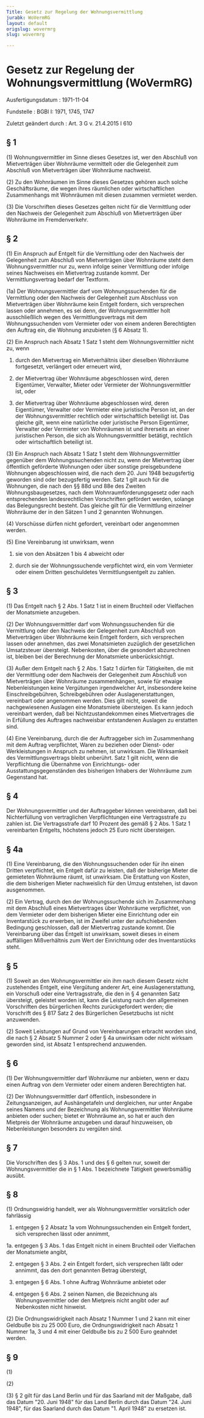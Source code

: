 ```yaml
---
Title: Gesetz zur Regelung der Wohnungsvermittlung
jurabk: WoVermRG
layout: default
origslug: wovermrg
slug: wovermrg

---
```


# Gesetz zur Regelung der Wohnungsvermittlung (WoVermRG)

Ausfertigungsdatum
:   1971-11-04

Fundstelle
:   BGBl I: 1971, 1745, 1747

Zuletzt geändert durch
:   Art. 3 G v. 21.4.2015 I 610


## § 1

(1) Wohnungsvermittler im Sinne dieses Gesetzes ist, wer den Abschluß von Mietverträgen über Wohnräume vermittelt oder die Gelegenheit zum Abschluß von Mietverträgen über Wohnräume nachweist.

(2) Zu den Wohnräumen im Sinne dieses Gesetzes gehören auch solche Geschäftsräume, die wegen ihres räumlichen oder wirtschaftlichen Zusammenhangs mit Wohnräumen mit diesen zusammen vermietet werden.

(3) Die Vorschriften dieses Gesetzes gelten nicht für die Vermittlung oder den Nachweis der Gelegenheit zum Abschluß von Mietverträgen über Wohnräume im Fremdenverkehr.


## § 2

(1) Ein Anspruch auf Entgelt für die Vermittlung oder den Nachweis der Gelegenheit zum Abschluß von Mietverträgen über Wohnräume steht dem Wohnungsvermittler nur zu, wenn infolge seiner Vermittlung oder infolge seines Nachweises ein Mietvertrag zustande kommt. Der Vermittlungsvertrag bedarf der Textform.

(1a) Der Wohnungsvermittler darf vom Wohnungssuchenden für die Vermittlung oder den Nachweis der Gelegenheit zum Abschluss von Mietverträgen über Wohnräume kein Entgelt fordern, sich versprechen lassen oder annehmen, es sei denn, der Wohnungsvermittler holt ausschließlich wegen des Vermittlungsvertrags mit dem Wohnungssuchenden vom Vermieter oder von einem anderen Berechtigten den Auftrag ein, die Wohnung anzubieten (§ 6 Absatz 1).

(2) Ein Anspruch nach Absatz 1 Satz 1 steht dem Wohnungsvermittler nicht zu, wenn

1.  durch den Mietvertrag ein Mietverhältnis über dieselben Wohnräume fortgesetzt, verlängert oder erneuert wird,


2.  der Mietvertrag über Wohnräume abgeschlossen wird, deren Eigentümer, Verwalter, Mieter oder Vermieter der Wohnungsvermittler ist, oder


3.  der Mietvertrag über Wohnräume abgeschlossen wird, deren Eigentümer, Verwalter oder Vermieter eine juristische Person ist, an der der Wohnungsvermittler rechtlich oder wirtschaftlich beteiligt ist. Das gleiche gilt, wenn eine natürliche oder juristische Person Eigentümer, Verwalter oder Vermieter von Wohnräumen ist und ihrerseits an einer juristischen Person, die sich als Wohnungsvermittler betätigt, rechtlich oder wirtschaftlich beteiligt ist.




(3) Ein Anspruch nach Absatz 1 Satz 1 steht dem Wohnungsvermittler gegenüber dem Wohnungssuchenden nicht zu, wenn der Mietvertrag über öffentlich geförderte Wohnungen oder über sonstige preisgebundene Wohnungen abgeschlossen wird, die nach dem 20. Juni 1948 bezugsfertig geworden sind oder bezugsfertig werden. Satz 1 gilt auch für die Wohnungen, die nach den §§ 88d und 88e des Zweiten Wohnungsbaugesetzes, nach dem Wohnraumförderungsgesetz oder nach entsprechenden landesrechtlichen Vorschriften gefördert werden, solange das Belegungsrecht besteht. Das gleiche gilt für die Vermittlung einzelner Wohnräume der in den Sätzen 1 und 2 genannten Wohnungen.

(4) Vorschüsse dürfen nicht gefordert, vereinbart oder angenommen werden.

(5) Eine Vereinbarung ist unwirksam, wenn

1.  sie von den Absätzen 1 bis 4 abweicht oder


2.  durch sie der Wohnungssuchende verpflichtet wird, ein vom Vermieter oder einem Dritten geschuldetes Vermittlungsentgelt zu zahlen.





## § 3

(1) Das Entgelt nach § 2 Abs. 1 Satz 1 ist in einem Bruchteil oder Vielfachen der Monatsmiete anzugeben.

(2) Der Wohnungsvermittler darf vom Wohnungssuchenden für die Vermittlung oder den Nachweis der Gelegenheit zum Abschluß von Mietverträgen über Wohnräume kein Entgelt fordern, sich versprechen lassen oder annehmen, das zwei Monatsmieten zuzüglich der gesetzlichen Umsatzsteuer übersteigt. Nebenkosten, über die gesondert abzurechnen ist, bleiben bei der Berechnung der Monatsmiete unberücksichtigt.

(3) Außer dem Entgelt nach § 2 Abs. 1 Satz 1 dürfen für Tätigkeiten, die mit der Vermittlung oder dem Nachweis der Gelegenheit zum Abschluß von Mietverträgen über Wohnräume zusammenhängen, sowie für etwaige Nebenleistungen keine Vergütungen irgendwelcher Art, insbesondere keine Einschreibgebühren, Schreibgebühren oder Auslagenerstattungen, vereinbart oder angenommen werden. Dies gilt nicht, soweit die nachgewiesenen Auslagen eine Monatsmiete übersteigen. Es kann jedoch vereinbart werden, daß bei Nichtzustandekommen eines Mietvertrages die in Erfüllung des Auftrages nachweisbar entstandenen Auslagen zu erstatten sind.

(4) Eine Vereinbarung, durch die der Auftraggeber sich im Zusammenhang mit dem Auftrag verpflichtet, Waren zu beziehen oder Dienst- oder Werkleistungen in Anspruch zu nehmen, ist unwirksam. Die Wirksamkeit des Vermittlungsvertrags bleibt unberührt. Satz 1 gilt nicht, wenn die Verpflichtung die Übernahme von Einrichtungs- oder Ausstattungsgegenständen des bisherigen Inhabers der Wohnräume zum Gegenstand hat.


## § 4

Der Wohnungsvermittler und der Auftraggeber können vereinbaren, daß bei Nichterfüllung von vertraglichen Verpflichtungen eine Vertragsstrafe zu zahlen ist. Die Vertragsstrafe darf 10 Prozent des gemäß § 2 Abs. 1 Satz 1 vereinbarten Entgelts, höchstens jedoch 25 Euro nicht übersteigen.


## § 4a

(1) Eine Vereinbarung, die den Wohnungssuchenden oder für ihn einen Dritten verpflichtet, ein Entgelt dafür zu leisten, daß der bisherige Mieter die gemieteten Wohnräume räumt, ist unwirksam. Die Erstattung von Kosten, die dem bisherigen Mieter nachweislich für den Umzug entstehen, ist davon ausgenommen.

(2) Ein Vertrag, durch den der Wohnungssuchende sich im Zusammenhang mit dem Abschluß eines Mietvertrages über Wohnräume verpflichtet, von dem Vermieter oder dem bisherigen Mieter eine Einrichtung oder ein Inventarstück zu erwerben, ist im Zweifel unter der aufschiebenden Bedingung geschlossen, daß der Mietvertrag zustande kommt. Die Vereinbarung über das Entgelt ist unwirksam, soweit dieses in einem auffälligen Mißverhältnis zum Wert der Einrichtung oder des Inventarstücks steht.


## § 5

(1) Soweit an den Wohnungsvermittler ein ihm nach diesem Gesetz nicht zustehendes Entgelt, eine Vergütung anderer Art, eine Auslagenerstattung, ein Vorschuß oder eine Vertragsstrafe, die den in § 4 genannten Satz übersteigt, geleistet worden ist, kann die Leistung nach den allgemeinen Vorschriften des bürgerlichen Rechts zurückgefordert werden; die Vorschrift des § 817 Satz 2 des Bürgerlichen Gesetzbuchs ist nicht anzuwenden.

(2) Soweit Leistungen auf Grund von Vereinbarungen erbracht worden sind, die nach § 2 Absatz 5 Nummer 2 oder § 4a unwirksam oder nicht wirksam geworden sind, ist Absatz 1 entsprechend anzuwenden.


## § 6

(1) Der Wohnungsvermittler darf Wohnräume nur anbieten, wenn er dazu einen Auftrag von dem Vermieter oder einem anderen Berechtigten hat.

(2) Der Wohnungsvermittler darf öffentlich, insbesondere in Zeitungsanzeigen, auf Aushängetafeln und dergleichen, nur unter Angabe seines Namens und der Bezeichnung als Wohnungsvermittler Wohnräume anbieten oder suchen; bietet er Wohnräume an, so hat er auch den Mietpreis der Wohnräume anzugeben und darauf hinzuweisen, ob Nebenleistungen besonders zu vergüten sind.


## § 7

Die Vorschriften des § 3 Abs. 1 und des § 6 gelten nur, soweit der Wohnungsvermittler die in § 1 Abs. 1 bezeichnete Tätigkeit gewerbsmäßig ausübt.


## § 8

(1) Ordnungswidrig handelt, wer als Wohnungsvermittler vorsätzlich oder fahrlässig

1.  entgegen § 2 Absatz 1a vom Wohnungssuchenden ein Entgelt fordert, sich versprechen lässt oder annimmt,


1a. entgegen § 3 Abs. 1 das Entgelt nicht in einem Bruchteil oder Vielfachen der Monatsmiete angibt,


2.  entgegen § 3 Abs. 2 ein Entgelt fordert, sich versprechen läßt oder annimmt, das den dort genannten Betrag übersteigt,


3.  entgegen § 6 Abs. 1 ohne Auftrag Wohnräume anbietet oder


4.  entgegen § 6 Abs. 2 seinen Namen, die Bezeichnung als Wohnungsvermittler oder den Mietpreis nicht angibt oder auf Nebenkosten nicht hinweist.




(2) Die Ordnungswidrigkeit nach Absatz 1 Nummer 1 und 2 kann mit einer Geldbuße bis zu 25 000 Euro, die Ordnungswidrigkeit nach Absatz 1 Nummer 1a, 3 und 4 mit einer Geldbuße bis zu 2 500 Euro geahndet werden.


## § 9

(1)

(2)

(3) § 2 gilt für das Land Berlin und für das Saarland mit der Maßgabe, daß das Datum "20. Juni 1948" für das Land Berlin durch das Datum "24. Juni 1948", für das Saarland durch das Datum "1. April 1948" zu ersetzen ist.

